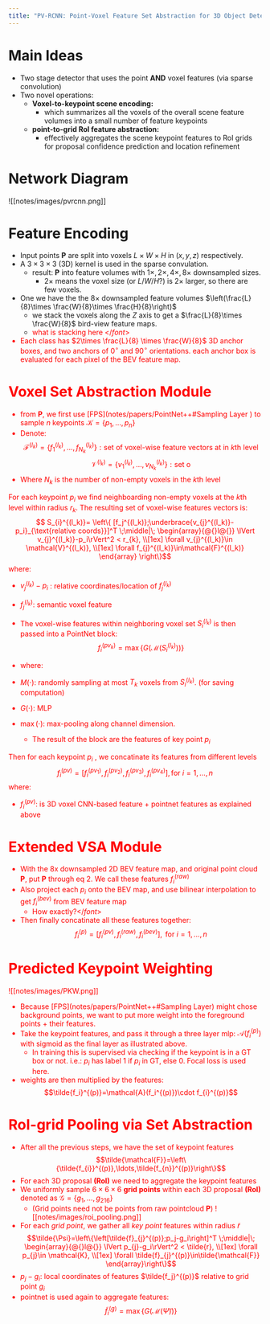 ```yaml
---
title: "PV-RCNN: Point-Voxel Feature Set Abstraction for 3D Object Detection"
---
```






# Main Ideas
- Two stage detector that uses the point **AND** voxel features (via sparse convolution) 
- Two novel operations: 
	- **Voxel-to-keypoint scene encoding:** 
		- which summarizes all the voxels of the overall scene feature volumes into a small number of feature keypoints
	- **point-to-grid RoI feature abstraction:** 
		- effectively aggregates the scene keypoint features to RoI grids for proposal confidence prediction and location refinement

# Network Diagram
![[notes/images/pvrcnn.png]]
# Feature Encoding 
- Input points **P** are split into voxels $L\times W \times H$  in $(x,y,z)$ respectively. 
- A $3\times 3 \times 3$  (3D) kernel is used in the sparse convulation.
	- result: **P** into feature volumes with $1\times,2\times,4\times,8\times$ downsampled sizes. 
		- $2\times$ means the voxel size (or $L/W/H$?) is $2\times$ larger, so there are few voxels.   
- One we have the the $8\times$ downsampled feature volumes $\left(\frac{L}{8}\times \frac{W}{8}\times \frac{H}{8}\right)$ 
	- we stack the voxels along the $Z$ axis to get a $\frac{L}{8}\times \frac{W}{8}$ bird-view feature maps.
	- <font color="red">what is stacking here </_font_>
- Each class has $2\times \frac{L}{8} \times \frac{W}{8}$ 3D anchor boxes, and two anchors of $0^\circ$ and $90^\circ$ orientations. each anchor box is evaluated for each pixel of the BEV feature map.


# Voxel Set Abstraction Module
- from **P**, we first use [FPS](notes/papers/PointNet++#Sampling Layer ) to sample $n$ keypoints $\mathcal{K}=\{p_1,\ldots,p_n\}$ 
- Denote: $$\mathcal{F}^{(l_k)}=\{f_1^{(l_k)},\ldots,f_{N_k}^{(l_k)}\}: \text{set of voxel-wise feature vectors at in }k\text{th level}$$ $$\mathcal{V}^{(l_k)}=\{v_1^{(l_k)},\ldots,v_{N_k}^{(l_k)}\}: \text{set o}$$ 
- Where $N_k$ is the number of non-empty voxels in the $k$th level

For each keypoint $p_i$ we find neighboarding non-empty voxels at the $k$th level within radius $r_k$. The resulting set of voxel-wise features vectors is:$$
S_{i}^{(l_k)}=
  \left\{ 
    [f_j^{(l_k)};\underbrace{v_{j}^{(l_k)}-p_i}_{\text{relative coords}}]^T
  \;\middle|\;
  \begin{array}{@{}l@{}}
    \lVert v_{j}^{(l_k)}-p_i\rVert^2 < r_{k}, \\[1ex]
    \forall v_{j}^{(l_k)}\in \mathcal{V}^{(l_k)}, \\[1ex]
    \forall f_{j}^{(l_k)}\in\mathcal{F}^{(l_k)}
  \end{array}
  \right\}$$
  where:
  - $v_{j}^{(l_k)}-p_i$ : relative coordinates/location of $f_j^{(l_k)}$
  - $f_j^{(l_k)}$: semantic voxel feature

- The voxel-wise features within neighboring voxel set $S_{i}^{(l_k)}$ is then passed into a PointNet block:$$f_{i}^{(pv_k)}=\max\left\{G\left(\mathcal{M}\left(S_{i}^{(l_k)}\right)\right)\right\}\tag{2}$$
- where:
- $M(\cdot)$: randomly sampling at most $T_k$ voxels from $S_{i}^{(l_k)}$. (for saving computation)
- $G(\cdot)$: MLP 
- $\max(\cdot)$: max-pooling along channel dimension.
	- The result of the block are the features of key point $p_i$ 


Then for each keypoint $p_i$ , we concatinate its features from different levels
$$f_i^{(pv)}=\left[f_{i}^{(pv_1)},f_{i}^{(pv_2)},f_{i}^{(pv_3)},f_{i}^{(pv_4)}\right], \text{for } i=1,\ldots,n$$
where:
- $f_i^{(pv)}$: is 3D voxel CNN-based feature + pointnet features as explained above


# Extended VSA Module
- With the 8x downsampled 2D BEV feature map, and original point cloud **P**, put **P** through eq 2. We call these features $f_i^{(raw)}$ 
- Also project each $p_i$ onto the BEV map, and use bilinear interpolation to get $f_i^{(bev)}$ from BEV feature map
	- <font color="red">How exactly?</_font_>
 - Then finally concatinate all these features together:$$f_i^{(p)}=\left[f_{i}^{(pv)},f_i^{(raw)},f_{i}^{(bev)}\right], \text{ for }i=1,\ldots,n$$


# Predicted Keypoint Weighting
![[notes/images/PKW.png]]
- Because [FPS](notes/papers/PointNet++#Sampling Layer) might chose background points, we want to put more weight into the foreground points + their features. 
- Take the keypoint features, and pass it through a three layer mlp: $\mathcal{A}(f_i^{(p)})$  with sigmoid as the final layer as illustrated above. 
	- In training this is supervised via checking if the keypoint is in a GT box or not. i.e.: $p_i$ has label $1$ if $p_i$ in GT, else $0$. Focal loss is used here. 
- weights are then multiplied by the features: $$\tilde{f_i}^{(p)}=\mathcal{A}(f_i^{(p)})\cdot f_{i}^{(p)}$$

# RoI-grid Pooling via Set Abstraction
- After all the previous steps, we have the set of keypoint features $$\tilde{\mathcal{F}}=\left\{\tilde{f_{i}}^{(p)},\ldots,\tilde{f_{n}}^{(p)}\right\}$$ 
- For each 3D proposal **(RoI)** we need to aggregate the keypoint features
- We uniformly sample $6\times6\times6$ **grid points** within each 3D proposal **(RoI)** denoted as $\mathcal{G}=\{g_1,\ldots,g_{216}\}$
	-  (Grid points need not be points from raw pointcloud **P**) 
	![[notes/images/roi_pooling.png]]
- For each *grid point*, we gather all *key point* features within radius $\tilde{r}$ $$\tilde{\Psi}=\left\{\left[\tilde{f}_{j}^{(p)};p_j-g_i\right]^T  \;\middle|\;
  \begin{array}{@{}l@{}}
    \lVert p_{j}-g_i\rVert^2 < \tilde{r}, \\[1ex]
    \forall p_{j}\in \mathcal{K}, \\[1ex]
    \forall \tilde{f}_{j}^{(p)}\in\tilde{\mathcal{F}}
  \end{array}\right\}$$
- $p_j-g_i$: local coordinates of features $\tilde{f_j}^{(p)}$ relative to grid point $g_i$ 
- pointnet is used again to aggregate features: $$\tilde{f}_i^{(g)}=\max\left\{G\left(\mathcal{M}\left(\tilde{\Psi}\right)\right)\right\}$$ 